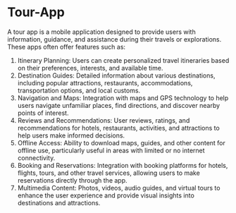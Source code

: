 # Tour-App
A tour app is a mobile application designed to provide users with information, guidance, and assistance during their travels or explorations.
These apps often offer features such as:
1. Itinerary Planning: Users can create personalized travel itineraries based on their preferences, interests, and available time.
2. Destination Guides: Detailed information about various destinations, including popular attractions, restaurants, accommodations, transportation options, and local customs.
3. Navigation and Maps: Integration with maps and GPS technology to help users navigate unfamiliar places, find directions, and discover nearby points of interest.
4. Reviews and Recommendations: User reviews, ratings, and recommendations for hotels, restaurants, activities, and attractions to help users make informed decisions.
5. Offline Access: Ability to download maps, guides, and other content for offline use, particularly useful in areas with limited or no internet connectivity.
6. Booking and Reservations: Integration with booking platforms for hotels, flights, tours, and other travel services, allowing users to make reservations directly through the app.
7. Multimedia Content: Photos, videos, audio guides, and virtual tours to enhance the user experience and provide visual insights into destinations and attractions.
